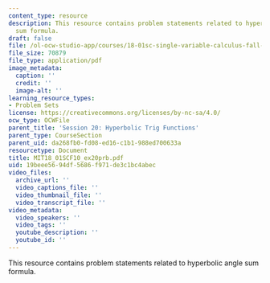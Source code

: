 ```yaml
---
content_type: resource
description: This resource contains problem statements related to hyperbolic angle
  sum formula.
draft: false
file: /ol-ocw-studio-app/courses/18-01sc-single-variable-calculus-fall-2010/19beee5694df5686f971de3c1bc4abec_MIT18_01SCF10_ex20prb.pdf
file_size: 70879
file_type: application/pdf
image_metadata:
  caption: ''
  credit: ''
  image-alt: ''
learning_resource_types:
- Problem Sets
license: https://creativecommons.org/licenses/by-nc-sa/4.0/
ocw_type: OCWFile
parent_title: 'Session 20: Hyperbolic Trig Functions'
parent_type: CourseSection
parent_uid: da268fb0-fd08-ed16-c1b1-988ed700633a
resourcetype: Document
title: MIT18_01SCF10_ex20prb.pdf
uid: 19beee56-94df-5686-f971-de3c1bc4abec
video_files:
  archive_url: ''
  video_captions_file: ''
  video_thumbnail_file: ''
  video_transcript_file: ''
video_metadata:
  video_speakers: ''
  video_tags: ''
  youtube_description: ''
  youtube_id: ''
---
```

This resource contains problem statements related to hyperbolic angle sum formula.